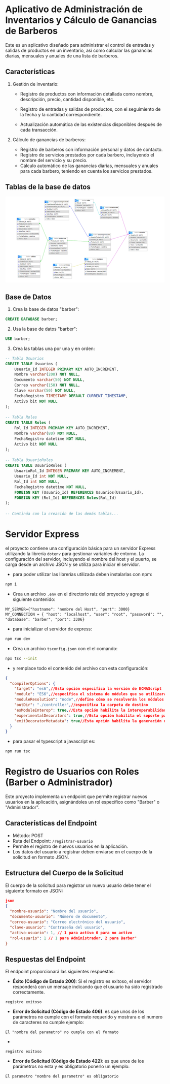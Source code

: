 # Aplicativo de Administración de Inventarios y Cálculo de Ganancias de Barberos

Este es un aplicativo diseñado para administrar el control de entradas y salidas de productos en un inventario, así como calcular las ganancias diarias, mensuales y anuales de una lista de barberos.

## Características

1. Gestión de inventario:

   - Registro de productos con información detallada como nombre, descripción, precio, cantidad disponible, etc.

   - Registro de entradas y salidas de productos, con el seguimiento de la fecha y la cantidad correspondiente.

   - Actualización automática de las existencias disponibles después de cada transacción.

     

2. Cálculo de ganancias de barberos:
   - Registro de barberos con información personal y datos de contacto.
   - Registro de servicios prestados por cada barbero, incluyendo el nombre del servicio y su precio.
   - Cálculo automático de las ganancias diarias, mensuales y anuales para cada barbero, teniendo en cuenta los servicios prestados.

## Tablas de la base de datos
![](./img%20db/CapturaDef.PNG)

##  Base de Datos

1. Crea la base de datos "barber":

```sql
CREATE DATABASE barber;
```

2. Usa la base de datos "barber":

```sql
USE barber;
```

3. Crea las tablas una por una y en orden:

```sql
-- Tabla Usuarios
CREATE TABLE Usuarios (
    Usuario_Id INTEGER PRIMARY KEY AUTO_INCREMENT,
    Nombre varchar(200) NOT NULL,
    Documento varchar(50) NOT NULL,
    Correo varchar(150) NOT NULL,
    Clave varchar(50) NOT NULL,
    FechaRegistro TIMESTAMP DEFAULT CURRENT_TIMESTAMP,
    Activo bit NOT NULL
);

-- Tabla Roles
CREATE TABLE Roles (
    Rol_Id INTEGER PRIMARY KEY AUTO_INCREMENT,
    Nombre varchar(80) NOT NULL,
    FechaRegistro datetime NOT NULL,
    Activo bit NOT NULL
);

-- Tabla UsuarioRoles
CREATE TABLE UsuarioRoles (
    UsuarioRol_Id INTEGER PRIMARY KEY AUTO_INCREMENT,
    Usuario_Id int NOT NULL,
    Rol_Id int NOT NULL,
    FechaRegistro datetime NOT NULL,
    FOREIGN KEY (Usuario_Id) REFERENCES Usuarios(Usuario_Id),
    FOREIGN KEY (Rol_Id) REFERENCES Roles(Rol_Id)
);

-- Continúa con la creación de las demás tablas...
```

# Servidor Express

el proyecto contiene una configuración básica para un servidor Express utilizando la librería `dotenv` para gestionar variables de entorno. La configuración del servidor, incluyendo el nombre del host y el puerto, se carga desde un archivo JSON y se utiliza para iniciar el servidor.

- para poder utilizar las librerías utilizada deben instalarlas con npm:

```bash
npm i
```

- Crea un archivo `.env` en el directorio raíz del proyecto y agrega el siguiente contenido:

```dotevn
MY_SERVER={"hostname": "nombre del Host", "port": 3000}
MY_CONNECTION = { "host": "localhost", "user": "root", "password": "", "database": "barber", "port": 3306}
```

- para inicializar el servidor de express:

```bash
npm run dev
```

- Crea un archivo `tsconfig.json` con el el comando:

```bash
npx tsc --init
```

- y remplace todo el contenido del archivo con esta configuración:

```json
{
  "compilerOptions": {
    "target": "es6",//Esta opción especifica la versión de ECMAScript
    "module": "ES6",//especifica el sistema de módulos que se utilizará al compilador 
    "moduleResolution": "node",//define cómo se resolverán los módulos al importarlos
    "outDir": "./controller",//especifica la carpeta de destino
    "esModuleInterop": true,//Esta opción habilita la interoperabilidad de módulos
    "experimentalDecorators": true,//Esta opción habilita el soporte para decoradores 
    "emitDecoratorMetadata": true//Esta opción habilita la generación de metadatos
  }
}
```

- para pasar el typescript a javascript es:

```bash
npm run tsc
```

# Registro de Usuarios con Roles (Barber o Administrador)

Este proyecto implementa un endpoint que permite registrar nuevos usuarios en la aplicación, asignándoles un rol específico como "Barber" o "Administrador".

## Características del Endpoint

- Método: POST
- Ruta del Endpoint: `/registrar-usuario`
- Permite el registro de nuevos usuarios en la aplicación.
- Los datos del usuario a registrar deben enviarse en el cuerpo de la solicitud en formato JSON.

## Estructura del Cuerpo de la Solicitud

El cuerpo de la solicitud para registrar un nuevo usuario debe tener el siguiente formato en JSON:

```json
json
{
  "nombre-usuario": "Nombre del usuario",
  "documento-usuario": "Número de documento",
  "correo-usuario": "Correo electrónico del usuario",
  "clave-usuario": "Contraseña del usuario",
  "activo-usuario": 1, // 1 para activo 0 para no activo
  "rol-usuario": 1 // 1 para Administrador, 2 para Barber"
}
```

## Respuestas del Endpoint

El endpoint proporcionará las siguientes respuestas:

- **Éxito (Código de Estado 200)**: Si el registro es exitoso, el servidor responderá con un mensaje indicando que el usuario ha sido registrado correctamente.

```
registro exitoso
```

- **Error de Solicitud (Código de Estado 406)**: es que unos de los parámetros no cumple con el formato requerido y mostrara o el numero de caracteres no cumple ejemplo:

```
El "nombre del parametro" no cumple con el formato
```

- 

```
registro exitoso
```

- **Error de Solicitud (Código de Estado 422)**: es que unos de los parámetros no esta y es obligatorio ponerlo un ejemplo:

```
El parametro "nombre del parametro" es obligatorio
```


